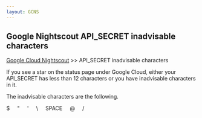```yaml
---
layout: GCNS
---
```


## Google Nightscout API_SECRET inadvisable characters
[Google Cloud Nightscout](./GoogleCloud.md) >> API_SECRET inadvisable characters  
  
If you see a star on the status page under Google Cloud, either your API_SECRET has less than 12 characters or you have inadvisable characters in it.  
  
The inadvisable characters are the following.  

$ &nbsp; &nbsp; \" &nbsp; &nbsp; \' &nbsp; &nbsp; \\  &nbsp; &nbsp; SPACE &nbsp; &nbsp; @ &nbsp; &nbsp; \/
  

